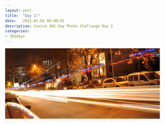 ```yaml
---
layout: post
title:  "Day 1!"
date:   2015-01-01 00:00:01
description: Conico 365 Day Photo Challange Day 1
categories:
- 365days
---
```


![365 Days Challange - Day 1](/365/day_1.jpg)